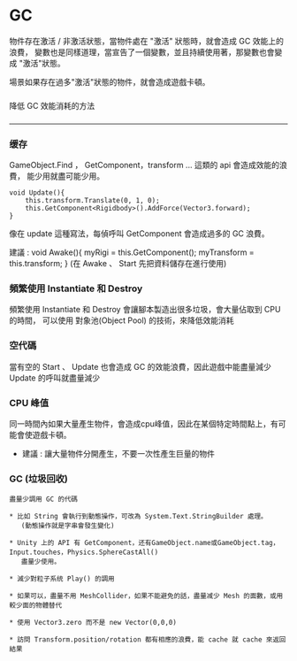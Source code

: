 
GC
===========================

物件存在激活 / 非激活狀態，當物件處在 "激活" 狀態時，就會造成 GC 效能上的浪費，
變數也是同樣道理，當宣告了一個變數，並且持續使用著，那變數也會變成 "激活"狀態。

場景如果存在過多"激活"狀態的物件，就會造成遊戲卡頓。


###
降低 GC 效能消耗的方法
###

***

<h3 id="autoescape"> 缓存 </h3>

GameObject.Find ， GetComponent，transform ... 這類的 api 會造成效能的浪費，
能少用就盡可能少用。

```
void Update(){
    this.transform.Translate(0, 1, 0);
    this.GetComponent<Rigidbody>().AddForce(Vector3.forward);
}
```
像在 update 這種寫法，每偵呼叫 GetComponent 會造成過多的 GC 浪費。

建議 :
      void Awake(){
          myRigi = this.GetComponent<Rigidbody>();
          myTransform = this.transform;
      }
(在 Awake 、 Start 先把資料儲存在進行使用)      

<h3 id="autoescape"> 頻繁使用 Instantiate 和 Destroy </h3>

頻繁使用 Instantiate 和 Destroy 會讓腳本製造出很多垃圾，會大量佔取到 CPU 的時間，
可以使用 對象池(Object Pool) 的技術，來降低效能消耗


<h3 id="autoescape"> 空代碼 </h3>


當有空的 Start 、 Update 也會造成 GC 的效能浪費，因此遊戲中能盡量減少 Update 的呼叫就盡量減少


<h3 id="autoescape"> CPU 峰值 </h3>


同一時間內如果大量產生物件，會造成cpu峰值，因此在某個特定時間點上，有可能會使遊戲卡頓。

* 建議 :
      讓大量物件分開產生，不要一次性產生巨量的物件


<h3 id="autoescape"> GC (垃圾回收) </h3>


    盡量少調用 GC 的代碼

    * 比如 String 會執行到動態操作，可改為 System.Text.StringBuilder 處理。
       (動態操作就是字串會發生變化)

    * Unity 上的 API 有 GetComponent，还有GameObject.name或GameObject.tag，Input.touches，Physics.SphereCastAll() 
       盡量少使用。

    * 減少對粒子系统 Play() 的調用

    * 如果可以，盡量不用 MeshCollider，如果不能避免的話，盡量减少 Mesh 的面數，或用較少面的物體替代

    * 使用 Vector3.zero 而不是 new Vector(0,0,0)

    * 訪問 Transform.position/rotation 都有相應的浪費，能 cache 就 cache 來返回結果
